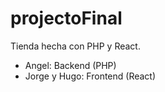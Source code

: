 # projectoFinal

Tienda hecha con PHP y React.

- Angel: Backend (PHP)
- Jorge y Hugo: Frontend (React)
